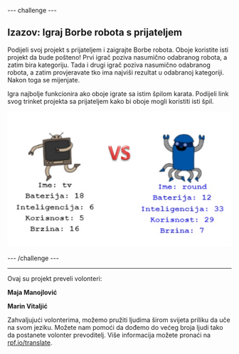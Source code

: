 --- challenge ---

## Izazov: Igraj Borbe robota s prijateljem

Podijeli svoj projekt s prijateljem i zaigrajte Borbe robota. Oboje koristite isti projekt da bude pošteno! Prvi igrač poziva nasumično odabranog robota, a zatim bira kategoriju. Tada i drugi igrač poziva nasumično odabranog robota, a zatim provjeravate tko ima najviši rezultat u odabranoj kategoriji. Nakon toga se mijenjate.

Igra najbolje funkcionira ako oboje igrate sa istim špilom karata. Podijeli link svog trinket projekta sa prijateljem kako bi oboje mogli koristiti isti špil.

![screenshot](images/robotrumps-play.png)

--- /challenge ---

***
Ovaj su projekt preveli volonteri:

**Maja Manojlović**

**Marin Vitaljić**

Zahvaljujući volonterima, možemo pružiti ljudima širom svijeta priliku da uče na svom jeziku. Možete nam pomoći da dođemo do većeg broja ljudi tako da postanete volonter prevoditelj. Više informacija možete pronaći na [rpf.io/translate](https://rpf.io/translate).